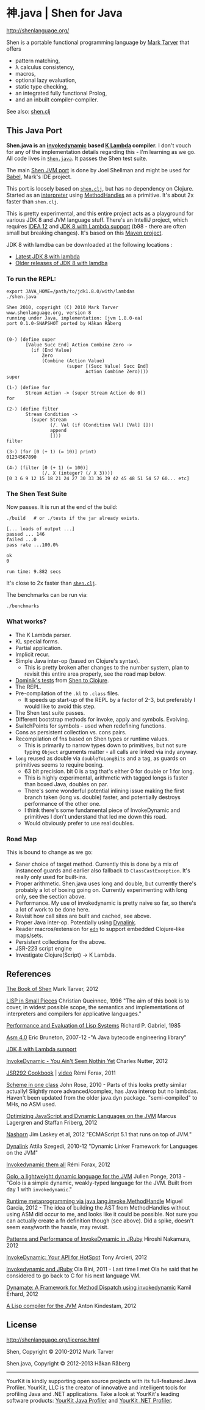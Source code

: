 # 神.java | Shen for Java

http://shenlanguage.org/

Shen is a portable functional programming language by [Mark Tarver](http://www.lambdassociates.org/) that offers

* pattern matching,
* λ calculus consistency,
* macros,
* optional lazy evaluation,
* static type checking,
* an integrated fully functional Prolog,
* and an inbuilt compiler-compiler.

See also: [shen.clj](https://github.com/hraberg/shen.clj)


## This Java Port

**Shen.java is an [invokedynamic](http://www.slideshare.net/CharlesNutter/jax-2012-invoke-dynamic-keynote) based [K Lambda](http://www.shenlanguage.org/documentation/shendoc.htm) compiler.** I don't vouch for any of the implementation details regarding this - I'm learning as we go. All code lives in [`Shen.java`](https://github.com/hraberg/Shen.java/blob/master/src/shen/Shen.java). It passes the Shen test suite.

The main [Shen JVM port](https://www.assembla.com/code/shen-on-java/git/nodes) is done by Joel Shellman and might be used for [Babel](http://www.shenlanguage.org/babel/babel.htm), Mark's IDE project.

This port is loosely based on [`shen.clj`](https://github.com/hraberg/shen.clj), but has no dependency on Clojure.
Started as an [interpreter](https://github.com/hraberg/Shen.java/blob/2359095c59435597e5761c72dbe9f0246fad0864/src/shen/Shen.java) using [MethodHandles](http://docs.oracle.com/javase/7/docs/api/java/lang/invoke/MethodHandle.html) as a primitive. It's about 2x faster than `shen.clj`.

This is pretty experimental, and this entire project acts as a playground for various JDK 8 and JVM language stuff. There's an IntelliJ project, which requires [IDEA 12](http://www.jetbrains.com/idea/download/index.html) and [JDK 8 with Lambda support](http://jdk8.java.net/lambda/) (b98 - there are often small but  breaking changes). It's based on this [Maven project](https://github.com/hraberg/Shen.java/blob/master/pom.xml).

JDK 8 with lamdba can be downloaded at the following locations : 
* [Latest JDK 8 with lambda](https://jdk8.java.net/lambda/)
* [Older releases of JDK 8 with lamdba](http://download.java.net/lambda/)

### To run the REPL:

    export JAVA_HOME=/path/to/jdk1.8.0/with/lambdas
    ./shen.java

    Shen 2010, copyright (C) 2010 Mark Tarver
    www.shenlanguage.org, version 8
    running under Java, implementation: [jvm 1.8.0-ea]
    port 0.1.0-SNAPSHOT ported by Håkan Råberg


    (0-) (define super
           [Value Succ End] Action Combine Zero ->
             (if (End Value)
                 Zero
                 (Combine (Action Value)
                          (super [(Succ Value) Succ End]
                                 Action Combine Zero))))
    super

    (1-) (define for
           Stream Action -> (super Stream Action do 0))
    for

    (2-) (define filter
           Stream Condition ->
             (super Stream
                    (/. Val (if (Condition Val) [Val] []))
                    append
                    []))
    filter

    (3-) (for [0 (+ 1) (= 10)] print)
    01234567890

    (4-) (filter [0 (+ 1) (= 100)]
                 (/. X (integer? (/ X 3))))
    [0 3 6 9 12 15 18 21 24 27 30 33 36 39 42 45 48 51 54 57 60... etc]


### The Shen Test Suite

Now passes. It is run at the end of the build:

    ./build   # or ./tests if the jar already exists.

    [... loads of output ...]
    passed ... 146
    failed ...0
    pass rate ...100.0%

    ok
    0

    run time: 9.882 secs


It's close to 2x faster than [`shen.clj`](https://github.com/hraberg/shen.clj).


The benchmarks can be run via:

    ./benchmarks


### What works?

* The K Lambda parser.
* KL special forms.
* Partial application.
* Implicit recur.
* Simple Java inter-op (based on Clojure's syntax).
  * This is pretty broken after changes to the number system, plan to revisit this entire area properly, see the road map below.
* [Dominik's tests](https://github.com/hraberg/Shen.java/blob/master/test/shen/PrimitivesTest.java) from [Shen to Clojure](http://code.google.com/p/shen-to-clojure/).
* The REPL.
* Pre-compilation of the `.kl` to `.class` files.
  * It speeds up start-up of the REPL by a factor of 2-3, but preferably I would like to avoid this step.
* The Shen test suite passes.
* Different bootstrap methods for invoke, apply and symbols. Evolving.
* SwitchPoints for symbols - used when redefining functions.
* Cons as persistent collection vs. cons pairs.
* Recompilation of fns based on Shen types or runtime values.
  * This is primarily to narrow types down to primitives, but not sure typing `Object` arguments matter - all calls are linked via indy anyway.
* `long` reused as double via `doubleToLongBits` and a tag, as guards on primitives seems to require boxing.
  * 63 bit precision. bit 0 is a tag that's either 0 for double or 1 for long.
  * This is highly experimental, arithmetic with tagged longs is faster than boxed Java, doubles on par.
  * There's some wonderful potential inlining issue making the first branch taken (long vs. double) faster, and potentially destroys performance of the other one.
  * I think there's some fundamental piece of InvokeDynamic and primitives I don't understand that led me down this road.
  * Would obviously prefer to use real doubles.


### Road Map

This is bound to change as we go:

* Saner choice of target method. Currently this is done by a mix of instanceof guards and earlier also fallback to `ClassCastException`. It's really only used for built-ins.
* Proper arithmetic. Shen.java uses long and double, but currently there's probably a lot of boxing going on. Currently experimenting with long only, see the section above.
* Performance. My use of invokedynamic is pretty naive so far, so there's a lot of work to be done here.
* Revisit how call sites are built and cached, see above.
* Proper Java inter-op. Potentially using [Dynalink](https://github.com/szegedi/dynalink).
* Reader macros/extension for [`edn`](https://github.com/edn-format/edn) to support embedded Clojure-like maps/sets.
* Persistent collections for the above.
* JSR-223 script engine
* Investigate Clojure(Script) -> K Lambda.


## References

[The Book of Shen](http://www.shenlanguage.org/tbos.html) Mark Tarver, 2012

[LISP in Small Pieces](http://pagesperso-systeme.lip6.fr/Christian.Queinnec/WWW/LiSP.html) Christian Queinnec, 1996 "The aim of this book is to cover, in widest possible scope, the semantics and implementations of interpreters and compilers for applicative languages."

[Performance and Evaluation of Lisp Systems](http://dreamsongs.org/Files/Timrep.pdf) Richard P. Gabriel, 1985

[Asm 4.0](http://asm.ow2.org/index.html) Eric Bruneton, 2007-12 -"A Java bytecode engineering library"

[JDK 8 with Lambda support](http://jdk8.java.net/lambda/)

[InvokeDynamic - You Ain't Seen Nothin Yet](http://www.slideshare.net/CharlesNutter/jax-2012-invoke-dynamic-keynote) Charles Nutter, 2012

[JSR292 Cookbook](http://code.google.com/p/jsr292-cookbook/) | [video](http://medianetwork.oracle.com/video/player/1113248965001) Rémi Forax, 2011

[Scheme in one class](https://blogs.oracle.com/jrose/entry/scheme_in_one_class) John Rose, 2010 - Parts of this looks pretty similar actually! Slightly more advanced/complex, has Java interop but no lambdas. Haven't been updated from the older java.dyn package. "semi-compiled" to MHs, no ASM used.

[Optimizing JavaScript and Dynamic Languages on the JVM](http://www.oracle.com/javaone/lad-en/program/schedule/sessions/con5390-enok-1885659.pdf) Marcus Lagergren and Staffan Friberg, 2012

[Nashorn](https://blogs.oracle.com/nashorn/entry/open_for_business) Jim Laskey et al, 2012 "ECMAScript 5.1 that runs on top of JVM."

[Dynalink](https://github.com/szegedi/dynalink) Attila Szegedi, 2010-12 "Dynamic Linker Framework for Languages on the JVM"

[Invokedynamic them all](https://speakerdeck.com/forax/invokedynamic-them-all) Rémi Forax, 2012

[Golo, a lightweight dynamic language for the JVM](http://golo-lang.org/) Julien Ponge, 2013 - "Golo is a simple dynamic, weakly-typed language for the JVM. Built from day 1 with `invokedynamic`."

[Runtime metaprogramming via java.lang.invoke.MethodHandle](http://lampwww.epfl.ch/~magarcia/ScalaCompilerCornerReloaded/2012Q2/RuntimeMP.pdf) Miguel Garcia, 2012 - The idea of building the AST from MethodHandles without using ASM did occur to me, and looks like it could be possible. Not sure you can actually create a fn definition though (see above). Did a spike, doesn't seem easy/worth the hassle, may revisit.

[Patterns and Performance of InvokeDynamic in JRuby](http://bit.ly/jjug-indy-jruby-en) Hiroshi Nakamura, 2012

[InvokeDynamic: Your API for HotSpot](http://www.slideshare.net/boundaryinc/invoke-dynamic-your-api-to-hotspot) Tony Arcieri, 2012

[Invokedynamic and JRuby](http://vimeo.com/27207224) Ola Bini, 2011 - Last time I met Ola he said that he considered to go back to C for his next language VM.

[Dynamate: A Framework for Method Dispatch using invokedynamic](http://www.ec-spride.tu-darmstadt.de/media/ec_spride/secure_software_engineering/theses_1/kamil_erhard_master_thesis.pdf) Kamil Erhard, 2012

[A Lisp compiler for the JVM](http://www.csc.kth.se/utbildning/kth/kurser/DD143X/dkand12/Group2Mads/report/AntonKindestam.pdf) Anton Kindestam, 2012


## License

http://shenlanguage.org/license.html

Shen, Copyright © 2010-2012 Mark Tarver

Shen.java, Copyright © 2012-2013 Håkan Råberg

---
YourKit is kindly supporting open source projects with its full-featured Java Profiler.
YourKit, LLC is the creator of innovative and intelligent tools for profiling
Java and .NET applications. Take a look at YourKit's leading software products:
<a href="http://www.yourkit.com/java/profiler/index.jsp">YourKit Java Profiler</a> and
<a href="http://www.yourkit.com/.net/profiler/index.jsp">YourKit .NET Profiler</a>.
